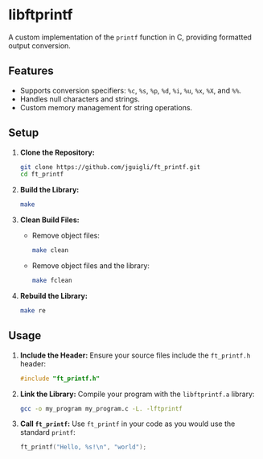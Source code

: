 # libftprintf

A custom implementation of the `printf` function in C, providing formatted output conversion.

## Features

- Supports conversion specifiers: `%c`, `%s`, `%p`, `%d`, `%i`, `%u`, `%x`, `%X`, and `%%`.
- Handles null characters and strings.
- Custom memory management for string operations.

## Setup

1. **Clone the Repository:**
   ```bash
   git clone https://github.com/jguigli/ft_printf.git
   cd ft_printf
   ```

2. **Build the Library:**
   ```bash
   make
   ```

3. **Clean Build Files:**
   - Remove object files:
     ```bash
     make clean
     ```
   - Remove object files and the library:
     ```bash
     make fclean
     ```

4. **Rebuild the Library:**
   ```bash
   make re
   ```

## Usage

1. **Include the Header:**
   Ensure your source files include the `ft_printf.h` header:
   ```c
   #include "ft_printf.h"
   ```

2. **Link the Library:**
   Compile your program with the `libftprintf.a` library:
   ```bash
   gcc -o my_program my_program.c -L. -lftprintf
   ```

3. **Call `ft_printf`:**
   Use `ft_printf` in your code as you would use the standard `printf`:
   ```c
   ft_printf("Hello, %s!\n", "world");
   ```
